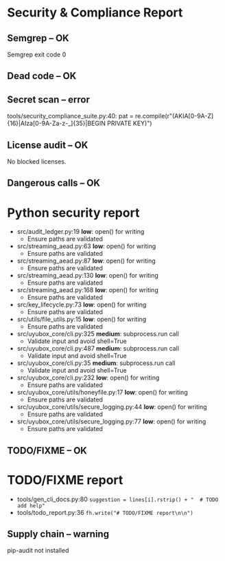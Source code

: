 # Security & Compliance Report

## Semgrep – OK

Semgrep exit code 0

## Dead code – OK



## Secret scan – error

tools/security_compliance_suite.py:40: pat = re.compile(r"(AKIA[0-9A-Z]{16}|AIza[0-9A-Za-z-_]{35}|BEGIN PRIVATE KEY)")

## License audit – OK

No blocked licenses.

## Dangerous calls – OK

# Python security report

- src/audit_ledger.py:19 **low**: open() for writing
  - Ensure paths are validated
- src/streaming_aead.py:63 **low**: open() for writing
  - Ensure paths are validated
- src/streaming_aead.py:87 **low**: open() for writing
  - Ensure paths are validated
- src/streaming_aead.py:130 **low**: open() for writing
  - Ensure paths are validated
- src/streaming_aead.py:168 **low**: open() for writing
  - Ensure paths are validated
- src/key_lifecycle.py:73 **low**: open() for writing
  - Ensure paths are validated
- src/utils/file_utils.py:15 **low**: open() for writing
  - Ensure paths are validated
- src/uyubox_core/cli.py:325 **medium**: subprocess.run call
  - Validate input and avoid shell=True
- src/uyubox_core/cli.py:487 **medium**: subprocess.run call
  - Validate input and avoid shell=True
- src/uyubox_core/cli.py:35 **medium**: subprocess.run call
  - Validate input and avoid shell=True
- src/uyubox_core/cli.py:232 **low**: open() for writing
  - Ensure paths are validated
- src/uyubox_core/utils/honeyfile.py:17 **low**: open() for writing
  - Ensure paths are validated
- src/uyubox_core/utils/secure_logging.py:44 **low**: open() for writing
  - Ensure paths are validated
- src/uyubox_core/utils/secure_logging.py:77 **low**: open() for writing
  - Ensure paths are validated


## TODO/FIXME – OK

# TODO/FIXME report

- tools/gen_cli_docs.py:80 `suggestion = lines[i].rstrip() + "  # TODO add help"`
- tools/todo_report.py:36 `fh.write("# TODO/FIXME report\n\n")`


## Supply chain – warning

pip-audit not installed
